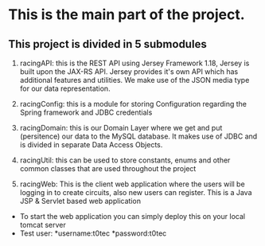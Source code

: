 # This is the main part of the project.

## This project is divided in 5 submodules

1. racingAPI: this is the REST API using Jersey Framework 1.18, Jersey is built upon 
the JAX-RS API. Jersey provides it's own API which has additional features and 
utilities. We make use of the JSON media type for our data representation.

2. racingConfig: this is a module for storing Configuration regarding the Spring 
framework and JDBC credentials

3. racingDomain: this is our Domain Layer where we get and put (persitence) our data 
to the MySQL database. It makes use of JDBC and is divided in separate Data Access Objects. 

4. racingUtil: this can be used to store constants, enums and other common classes 
that are used throughout the project

5. racingWeb: This is the client web application where the users will be logging in to 
create circuits, also new users can register. This is a Java JSP & Servlet based 
web application

* To start the web application you can simply deploy this on your local tomcat server
* Test user: *username:t0tec *password:t0tec

